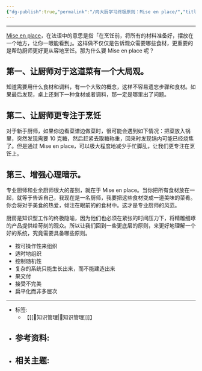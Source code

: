 ```yaml
---
{"dg-publish":true,"permalink":"/向大厨学习终极原则：Mise en place/","title":"向大厨学习终极原则：Mise en place","tags":["📥"]}
---
```


---
[Mise en place](https://sspai.com/link?target=https%3A%2F%2Fwww.jianshu.com%2Fp%2F84145a9dec9e)，在法语中的意思是指「在烹饪前，将所有的材料准备好，摆放在一个地方，让你一眼能看到」。这样做不仅仅是告诉观众需要哪些食材，更重要的是帮助厨师更好更从容地烹饪。那为什么要 Mise en place 呢？

## 第一、让厨师对于这道菜有一个大局观。
知道需要用什么食材和调料，有一个大致的概念，这样不容易遗忘步骤和食材。如果最后发现，桌上还剩下一种食材或者调料，那一定是哪里出了问题。

## 第二、让厨师更专注于烹饪
对于新手厨师，如果你边看菜谱边做菜时，很可能会遇到如下情况：把菜放入锅里，突然发现需要 10 克糖，然后赶紧去取糖称重，回来时发现锅内可能已经烧焦了。但是通过 Mise en place，可以极大程度地减少手忙脚乱，让我们更专注在烹饪上。

## 第三、增强心理暗示。
专业厨师和业余厨师很大的差别，就在于 Mise en place。当你把所有食材放在一起，就等于告诉自己，我现在是一名厨师，我要把这些食材变成一道美味的菜肴。你会将对于美食的热爱，倾注在眼前的的食材中。这才是专业厨师的风范。

厨房是知识型工作的终极隐喻，因为他们也必须在紧张的时间压力下，将精雕细琢的产品提供给苛刻的观众。所以让我们回到一些更底层的原则，来更好地理解一个好的系统，究竟需要具备哪些原则。

- 按可操作性来组织
- 适时地组织
- 控制随机性
- 复杂的系统只能生长出来，而不能建造出来
- 果交付
- 接受不完美
- 扁平化而非多层次
---

- 标签: 
	- 【[[🥇知识管理\|🥇知识管理]]]】
- 参考资料:
	- 
- 相关主题:
	- 